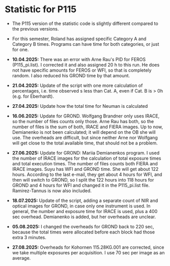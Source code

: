 # Statistic for P115
+ The P115 version of the statistic code is slightly different compared to the previous versions.

+ For this semester, Roland has assigned specific Category A and Category B times. Programs can have time for both categories, or just for one.

+ **10.04.2025:** There was an error with Arne Rau's PID for FEROS (P115_pi.list). I corrected it and also assigned 20 h to  this run. He does not have specific amounts for FEROS or WFI, so that is completely random. I also reduced his GROND time by that amount.
+ **21.04.2025:** Update of the script with one more calculation of percentages, i.e. time observed s less than Cat. A, even if Cat. B is > 0h (e.g. for Eberhardt).
+ **27.04.2025:** Update how the total time for Neuman is calculated
+ **16.06.2025:** Update for GROND. Wolfgang Brandner only uses IRACE, so the number of files counts only those. Arne Rau has both, so the number of files is the sum of both, IRACE and FIERA images. Up to now, Demianenko is not been calculated; it will depend on the OB she will use. The overheads are difficult, but since neither Arne nor Wolfgang will get close to the total available time, that should not be a problem.
+ **27.06.2025:** Update for GROND: Mariia Demianenkos program. I used the number of IRACE images for the calculation of total exposure times and total execution times. The number of files counts both FIERA and IRACE images. Suyu has WFI and GROND time. She will get about 122 hours. According to the last e-mail, they get about 4 hours for WFI, and then will switch to GROND, so I split the 122 hours into 118 hours for GROND and 4 hours for WFI and changed it in the P115_pi.list file. Ramirez-Tannus is now also included.
+ **18.07.2025:** Update of the script, adding a separate count of NIR and optical images for GROND, in case only one instrument is used. In general, the number and exposure time for IRACE is used, plus a 400 sec overhead. Demianenko is added, but her overheads are unclear.
+ **05.08.2025:** I changed the overheads for GROND back to 220 sec, because the total times were allocated before each block had those extra 3 minutes.
+ **27.08.2025:** Overheads for Kohornen 115.28KG.001 are corrected, since we take multiple exposures per acquisition. I use 70 sec per image as an average.
